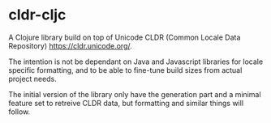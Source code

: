 # cldr-cljc

A Clojure library build on top of Unicode CLDR (Common Locale Data
Repository) https://cldr.unicode.org/.

The intention is not be dependant on Java and Javascript libraries for
locale specific formatting, and to be able to fine-tune build sizes from
actual project needs.

The initial version of the library only have the generation part and
a minimal feature set to retreive CLDR data, but formatting and similar
things will follow.

